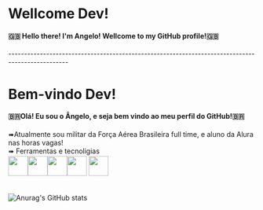 <h1>Wellcome Dev!</h1>
<h4 aling="center">🇬🇧 Hello there! I'm Angelo! Wellcome to my GitHub profile!🇬🇧 </h4>
-------------------------------------------------------------------------------------------------
<h1>Bem-vindo Dev!</h1>
<h4 aling="center">🇧🇷Olá! Eu sou o Ângelo, e seja bem vindo ao meu perfil do GitHub!🇧🇷</h4>
 <p aling="left" style="margin-bottom:2px;">➠Atualmente sou militar da Força Aérea Brasileira full time, e aluno da Alura nas horas vagas!<br>
 ➠ Ferramentas e tecnoligias</p>
<div style="margin-bottom: 2px; margin-right:50px;">
<img src="https://cdn.jsdelivr.net/gh/devicons/devicon/icons/html5/html5-plain-wordmark.svg" width="40" height="40"/><img src="https://cdn.jsdelivr.net/gh/devicons/devicon/icons/visualstudio/visualstudio-plain.svg" width="40" height="40"/><img src="https://cdn.jsdelivr.net/gh/devicons/devicon/icons/wordpress/wordpress-plain.svg" width="40" height="40"/><img src="https://cdn.jsdelivr.net/gh/devicons/devicon/icons/css3/css3-original.svg" width="40" height="40"/>
<img src="https://cdn.jsdelivr.net/gh/devicons/devicon/icons/javascript/javascript-plain.svg" width="40" height="40"/>          
</div></br>

![Anurag's GitHub stats](https://github-readme-stats.vercel.app/api?username=Anbfer&show_icons=true&theme=dark)



<!---
Anbfer/Anbfer is a ✨ special ✨ repository because its `README.md` (this file) appears on your GitHub profile.
You can click the Preview link to take a look at your changes.
--->
